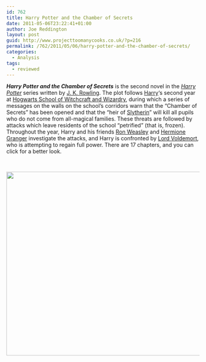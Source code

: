 ```yaml
---
id: 762
title: Harry Potter and the Chamber of Secrets
date: 2011-05-06T23:22:41+01:00
author: Joe Reddington
layout: post
guid: http://www.projecttoomanycooks.co.uk/?p=216
permalink: /762/2011/05/06/harry-potter-and-the-chamber-of-secrets/
categories:
  - Analysis
tags:
  - reviewed
---
```

_**Harry Potter and the Chamber of Secrets**_ is the second novel in the _[Harry Potter](http://en.wikipedia.org/wiki/Harry_Potter "Harry Potter")_ series written by [J. K. Rowling](http://en.wikipedia.org/wiki/J._K._Rowling "J. K. Rowling"). The plot follows [Harry](http://en.wikipedia.org/wiki/Harry_Potter_(character) "Harry Potter (character)")&#8216;s second year at [Hogwarts School of Witchcraft and Wizardry](http://en.wikipedia.org/wiki/Hogwarts_School_of_Witchcraft_and_Wizardry "Hogwarts School of Witchcraft and Wizardry"), during which a series of messages on the walls on the school&#8217;s corridors warn that the &#8220;Chamber of Secrets&#8221; has been opened and that the &#8220;heir of [Slytherin](http://en.wikipedia.org/wiki/Slytherin "Slytherin")&#8221; will kill all pupils who do not come from all-magical families. These threats are followed by attacks which leave residents of the school &#8220;petrified&#8221; (that is, frozen). Throughout the year, Harry and his friends [Ron Weasley](http://en.wikipedia.org/wiki/Ron_Weasley "Ron Weasley") and [Hermione Granger](http://en.wikipedia.org/wiki/Hermione_Granger "Hermione Granger") investigate the attacks, and Harry is confronted by [Lord Voldemort](http://en.wikipedia.org/wiki/Lord_Voldemort "Lord Voldemort"), who is attempting to regain full power. There are 17 chapters, and you can click for a better look.

&nbsp;

[<img loading="lazy" class="aligncenter size-full wp-image-6582" src="http://joereddington.com/wp-content/uploads/2011/05/Dendrogram-5.png" alt="" width="850" height="480" srcset="https://joereddington.com/wp-content/uploads/2011/05/Dendrogram-5.png 850w, https://joereddington.com/wp-content/uploads/2011/05/Dendrogram-5-300x169.png 300w, https://joereddington.com/wp-content/uploads/2011/05/Dendrogram-5-768x434.png 768w" sizes="(max-width: 850px) 100vw, 850px" />](http://joereddington.com/wp-content/uploads/2011/05/Dendrogram-5.png)